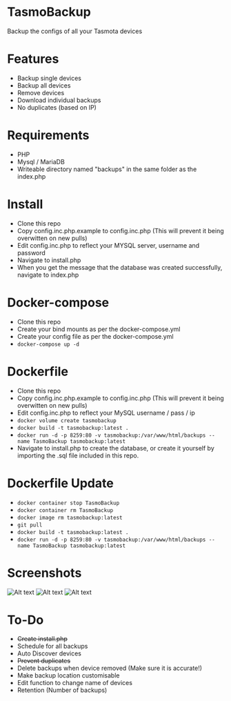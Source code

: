 # TasmoBackup
Backup the configs of all your Tasmota devices

# Features
* Backup single devices
* Backup all devices
* Remove devices
* Download individual backups
* No duplicates (based on IP)

# Requirements

* PHP
* Mysql / MariaDB
* Writeable directory named "backups" in the same folder as the index.php 

# Install

* Clone this repo
* Copy config.inc.php.example to config.inc.php (This will prevent it being overwitten on new pulls)
* Edit config.inc.php to reflect your MYSQL server, username and password
* Navigate to install.php
* When you get the message that the database was created successfully, navigate to index.php

# Docker-compose
* Clone this repo
* Create your bind mounts as per the docker-compose.yml
* Create your config file as per the docker-compose.yml
* ```docker-compose up -d```

# Dockerfile

* Clone this repo
* Copy config.inc.php.example to config.inc.php (This will prevent it being overwitten on new pulls)
* Edit config.inc.php to reflect your MySQL username / pass / ip
* ```docker volume create tasmobackup```
* ```docker build -t tasmobackup:latest .```
* ```docker run -d -p 8259:80 -v tasmobackup:/var/www/html/backups --name TasmoBackup tasmobackup:latest```
* Navigate to install.php to create the database, or create it yourself by importing the .sql file included in this repo.

# Dockerfile Update

* ```docker container stop TasmoBackup```
* ```docker container rm TasmoBackup```
* ```docker image rm tasmobackup:latest```
* ```git pull```
* ```docker build -t tasmobackup:latest .```
* ```docker run -d -p 8259:80 -v tasmobackup:/var/www/html/backups --name TasmoBackup tasmobackup:latest``` 

# Screenshots

![Alt text](https://i.imgur.com/dDvz5xA.png)
![Alt text](https://i.imgur.com/qM6drXz.png)
![Alt text](https://i.imgur.com/o79yMXB.png)



# To-Do

* ~~Create install.php~~
* Schedule for all backups
* Auto Discover devices
* ~~Prevent duplicates~~
* Delete backups when device removed (Make sure it is accurate!)
* Make backup location customisable
* Edit function to change name of devices
* Retention (Number of backups)
